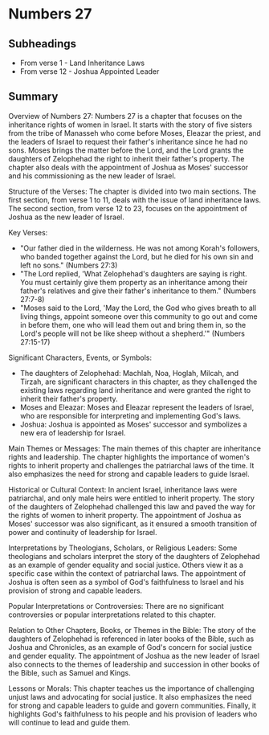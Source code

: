 # Numbers 27

## Subheadings

* From verse 1 - Land Inheritance Laws
* From verse 12 - Joshua Appointed Leader

## Summary

Overview of Numbers 27:
Numbers 27 is a chapter that focuses on the inheritance rights of women in Israel. It starts with the story of five sisters from the tribe of Manasseh who come before Moses, Eleazar the priest, and the leaders of Israel to request their father's inheritance since he had no sons. Moses brings the matter before the Lord, and the Lord grants the daughters of Zelophehad the right to inherit their father's property. The chapter also deals with the appointment of Joshua as Moses' successor and his commissioning as the new leader of Israel.

Structure of the Verses:
The chapter is divided into two main sections. The first section, from verse 1 to 11, deals with the issue of land inheritance laws. The second section, from verse 12 to 23, focuses on the appointment of Joshua as the new leader of Israel.

Key Verses:
- "Our father died in the wilderness. He was not among Korah's followers, who banded together against the Lord, but he died for his own sin and left no sons." (Numbers 27:3)
- "The Lord replied, 'What Zelophehad's daughters are saying is right. You must certainly give them property as an inheritance among their father's relatives and give their father's inheritance to them." (Numbers 27:7-8)
- "Moses said to the Lord, 'May the Lord, the God who gives breath to all living things, appoint someone over this community to go out and come in before them, one who will lead them out and bring them in, so the Lord's people will not be like sheep without a shepherd.'" (Numbers 27:15-17)

Significant Characters, Events, or Symbols:
- The daughters of Zelophehad: Machlah, Noa, Hoglah, Milcah, and Tirzah, are significant characters in this chapter, as they challenged the existing laws regarding land inheritance and were granted the right to inherit their father's property.
- Moses and Eleazar: Moses and Eleazar represent the leaders of Israel, who are responsible for interpreting and implementing God's laws.
- Joshua: Joshua is appointed as Moses' successor and symbolizes a new era of leadership for Israel.

Main Themes or Messages:
The main themes of this chapter are inheritance rights and leadership. The chapter highlights the importance of women's rights to inherit property and challenges the patriarchal laws of the time. It also emphasizes the need for strong and capable leaders to guide Israel.

Historical or Cultural Context:
In ancient Israel, inheritance laws were patriarchal, and only male heirs were entitled to inherit property. The story of the daughters of Zelophehad challenged this law and paved the way for the rights of women to inherit property. The appointment of Joshua as Moses' successor was also significant, as it ensured a smooth transition of power and continuity of leadership for Israel.

Interpretations by Theologians, Scholars, or Religious Leaders:
Some theologians and scholars interpret the story of the daughters of Zelophehad as an example of gender equality and social justice. Others view it as a specific case within the context of patriarchal laws. The appointment of Joshua is often seen as a symbol of God's faithfulness to Israel and his provision of strong and capable leaders.

Popular Interpretations or Controversies:
There are no significant controversies or popular interpretations related to this chapter.

Relation to Other Chapters, Books, or Themes in the Bible:
The story of the daughters of Zelophehad is referenced in later books of the Bible, such as Joshua and Chronicles, as an example of God's concern for social justice and gender equality. The appointment of Joshua as the new leader of Israel also connects to the themes of leadership and succession in other books of the Bible, such as Samuel and Kings.

Lessons or Morals:
This chapter teaches us the importance of challenging unjust laws and advocating for social justice. It also emphasizes the need for strong and capable leaders to guide and govern communities. Finally, it highlights God's faithfulness to his people and his provision of leaders who will continue to lead and guide them.